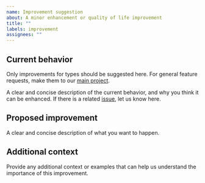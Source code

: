 ```yaml
---
name: Improvement suggestion
about: A minor enhancement or quality of life improvement
title: ""
labels: improvement
assignees: ""
---
```


## Current behavior

Only improvements for types should be suggested here. For general feature
requests, make them to our [main project](https://github.com/matter-ecs/matter-hooks/issues).

A clear and concise description of the current behavior, and why you think it
can be enhanced. If there is a related
[issue](https://github.com/matter-ecs/matter-hooks-types/issues), let us know here.

## Proposed improvement

A clear and concise description of what you want to happen.

## Additional context

Provide any additional context or examples that can help us understand the
importance of this improvement.
